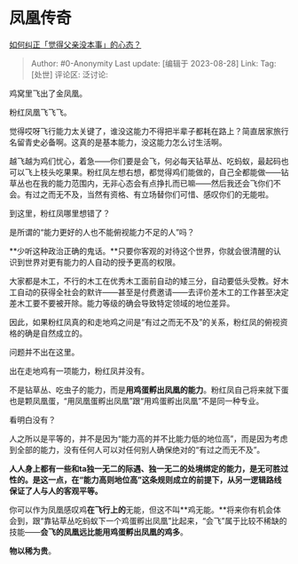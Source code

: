# 凤凰传奇
[如何纠正「觉得父亲没本事」的心态？](https://www.zhihu.com/question/21145634/answer/2763928332)

> Author: #0-Anonymity
> Last update: [编辑于 2023-08-28]
> Link:
> Tag: [处世]
> 评论区:
> 泛讨论:

鸡窝里飞出了金凤凰。

粉红凤凰飞飞飞。

觉得哎呀飞行能力太关键了，谁没这能力不得把半辈子都耗在路上？简直居家旅行名留青史必备啊。这真的是基本能力，没这能力怎么讨生活啊。

越飞越为鸡们忧心，着急——你们要是会飞，何必每天钻草丛、吃蚂蚁，最起码也可以飞上枝头吃果果。粉红凤左想右想，都觉得鸡们能做的，自己全都能做——钻草丛也在我的能力范围内，无非心态会有点挣扎而已嘛——然后我还会飞你们不会。有过之而无不及，当然有资格、有立场替你们可惜、感叹你们的无能啦。

到这里，粉红凤哪里想错了？

是所谓的“能力更好的人也不能俯视能力不足的人”吗？

**少听这种政治正确的鬼话。**只要你客观的对待这个世界，你就会很清醒的认识到世界对更有能力的人自动的授予更高的权限。

大家都是木工，不行的木工在优秀木工面前自动的矮三分，自动要低头受教。好木工自动的获得全社会的默许——甚至是付费邀请——去评价差木工的工作甚至决定差木工要不要被开除。能力等级的确会导致特定领域的地位差异。

因此，如果粉红凤真的和走地鸡之间是“有过之而无不及”的关系，粉红凤的俯视资格的确是自然成立的。

问题并不出在这里。

出在走地鸡有一项能力，粉红凤并没有。

不是钻草丛、吃虫子的能力，而是**用鸡蛋孵出凤凰的能力**。粉红凤自己将来就下蛋也是颗凤凰蛋，“用凤凰蛋孵出凤凰”跟“用鸡蛋孵出凤凰”不是同一种专业。

看明白没有？

人之所以是平等的，并不是因为“能力高的并不比能力低的地位高”，而是因为考虑到全部的能力，没有任何人可以对任何别人确保绝对的“有过之而无不及”。

**人人身上都有一些和ta独一无二的际遇、独一无二的处境绑定的能力，是无可胜过性的。是这一点，在“能力高则地位高”这条规则成立的前提下，从另一逻辑路线保证了人与人的客观平等。**

你可以作为凤凰感叹鸡**在飞行上的**无能，但这不叫**鸡无能。**将来你有机会体会到，跟“靠钻草丛吃蚂蚁下一个鸡蛋孵出凤凰”比起来，“会飞”属于比较不稀缺的技能——**会飞的凤凰远比能用鸡蛋孵出凤凰的鸡多**。

**物以稀为贵**。